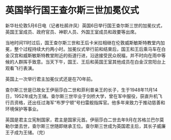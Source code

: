 # 英国举行国王查尔斯三世加冕仪式

新华社伦敦5月6日电（记者杜鹃许凤）英国6日举行国王查尔斯三世的加冕仪式，英国王室成员、政府官员、神职人员、外国王室成员和政要等出席。

当地时间11时过后，国王查尔斯三世和王后卡米拉相继在伦敦威斯敏斯特教堂内加冕，整个过程持续大约两小时。加冕仪式举行前和结束后，国王和王后乘马车在白金汉宫和威斯敏斯特教堂附近的街道行进，沿途接受民众祝福，并不时向在雨中等候的人群挥手致意。当天下午，国王、王后和英国王室其他成员在白金汉宫阳台上观看飞行表演。

英国上一次举行君主加冕仪式还是在70年前。

查尔斯三世是已故女王伊丽莎白二世和菲利普亲王的长子，生于1948年11月14日，1952年成为王储。查尔斯三世毕业于剑桥大学，曾在军中服役，获直升机飞行员资格，还出任过海军“布罗宁顿”号扫雷舰指挥官。他多年来致力于推动慈善和环境保护等事业。

英国是君主立宪制国家，君主是国家元首。伊丽莎白二世去年9月在苏格兰巴尔莫勒尔堡去世，查尔斯三世随即继承王位。查尔斯三世成为英国君主后，其长子威廉王子成为王储。（完）


